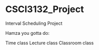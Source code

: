 # CSCI3132_Project
Interval Scheduling Project

Hamza you gotta do:

Time class
Lecture class
Classroom class

